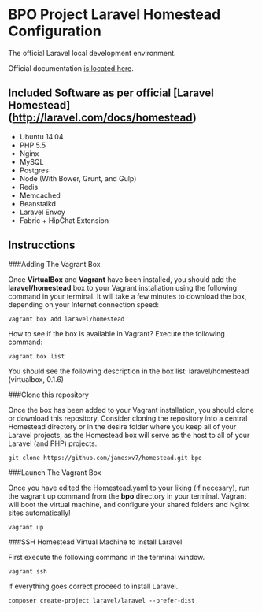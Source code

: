 # BPO Project Laravel Homestead Configuration

The official Laravel local development environment.

Official documentation [is located here](http://laravel.com/docs/homestead?version=4.2).

## Included Software as per official [Laravel Homestead] (http://laravel.com/docs/homestead)

* Ubuntu 14.04
* PHP 5.5
* Nginx
* MySQL
* Postgres
* Node (With Bower, Grunt, and Gulp)
* Redis
* Memcached
* Beanstalkd
* Laravel Envoy
* Fabric + HipChat Extension

## Instrucctions
###Adding The Vagrant Box

Once **VirtualBox** and **Vagrant** have been installed, you should add the **laravel/homestead** box to your Vagrant installation using the following command in your terminal. It will take a few minutes to download the box, depending on your Internet connection speed:

`vagrant box add laravel/homestead`

How to see if the box is available in Vagrant? Execute the following command:

`vagrant box list`

You should see the following description in the box list: laravel/homestead      (virtualbox, 0.1.6) 

###Clone this repository 

Once the box has been added to your Vagrant installation, you should clone or download this repository. Consider cloning the repository into a central Homestead directory or in the desire folder where you keep all of your Laravel projects, as the Homestead box will serve as the host to all of your Laravel (and PHP) projects. 

`git clone https://github.com/jamesxv7/homestead.git bpo`

###Launch The Vagrant Box

Once you have edited the Homestead.yaml to your liking (if necesary), run the vagrant up command from the **bpo** directory in your terminal. Vagrant will boot the virtual machine, and configure your shared folders and Nginx sites automatically!

`vagrant up`

###SSH Homestead Virtual Machine to Install Laravel

First execute the following command in the terminal window.

`vagrant ssh`

If everything goes correct proceed to install Laravel.

`composer create-project laravel/laravel --prefer-dist`
